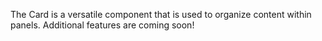 The Card is a versatile component that is used to organize content within panels. Additional features are coming soon!
